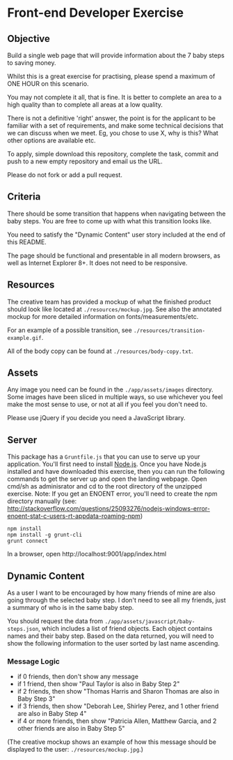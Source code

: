 Front-end Developer Exercise
============================

Objective
---------

Build a single web page that will provide information about the 7 baby steps to saving money.

Whilst this is a great exercise for practising, please spend a maximum of ONE HOUR on this scenario.

You may not complete it all, that is fine. It is better to complete an area to a high quality than to complete all areas at a low quality.

There is not a definitive 'right' answer, the point is for the applicant to be familiar with a set of requirements, and make some technical decisions that we can discuss when we meet. Eg, you chose to use X, why is this? What other options are available etc.

To apply, simple download this repository, complete the task, commit and push to a new empty repository and email us the URL.

Please do not fork or add a pull request.


Criteria
--------

There should be some transition that happens when navigating between the baby steps. You are free to come up with what this transition looks like.

You need to satisfy the "Dynamic Content" user story included at the end of this README.

The page should be functional and presentable in all modern browsers, as well as Internet Explorer 8+. It does not need to be responsive.

Resources
---------

The creative team has provided a mockup of what the finished product should look like located at `./resources/mockup.jpg`. See also the annotated mockup for more detailed information on fonts/measurements/etc.

For an example of a possible transition, see `./resources/transition-example.gif`.

All of the body copy can be found at `./resources/body-copy.txt`.

Assets
------

Any image you need can be found in the `./app/assets/images` directory. Some images have been sliced in multiple ways, so use whichever you feel make the most sense to use, or not at all if you feel you don't need to.

Please use jQuery if you decide you need a JavaScript library.

Server
------

This package has a `Gruntfile.js` that you can use to serve up your application. You'll first need to install [Node.js](http://nodejs.org/). Once you have Node.js installed and have downloaded this exercise, then you can run the following commands to get the server up and open the landing webpage.
Open cmd/sh as adminisrator and cd to the root directory of the unzipped exercise.
Note: If you get an ENOENT error, you'll need to create the npm directory manually (see: http://stackoverflow.com/questions/25093276/nodejs-windows-error-enoent-stat-c-users-rt-appdata-roaming-npm)

```
npm install
npm install -g grunt-cli
grunt connect
```

In a browser, open http://localhost:9001/app/index.html


Dynamic Content
---------------

As a user I want to be encouraged by how many friends of mine are also going through the selected baby step. I don't need to see all my friends, just a summary of who is in the same baby step.

You should request the data from `./app/assets/javascript/baby-steps.json`, which includes a list of friend objects. Each object contains names and their baby step. Based on the data returned, you will need to show the following information to the user sorted by last name ascending.

### Message Logic

* if 0 friends, then don't show any message
* if 1 friend, then show "Paul Taylor is also in Baby Step 2"
* if 2 friends, then show "Thomas Harris and Sharon Thomas are also in Baby Step 3"
* if 3 friends,
    then show "Deborah Lee, Shirley Perez, and 1 other friend are also in Baby Step 4"
* if 4 or more friends,
    then show "Patricia Allen, Matthew Garcia, and 2 other friends are also in Baby Step 5"

(The creative mockup shows an example of how this message should be displayed to the user:  `./resources/mockup.jpg`.)
